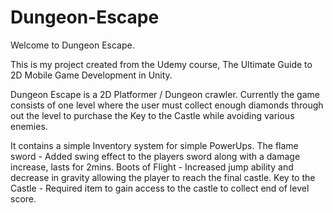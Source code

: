 # Dungeon-Escape
Welcome to Dungeon Escape.

This is my project created from the Udemy course,
The Ultimate Guide to 2D Mobile Game Development in Unity.

Dungeon Escape is a 2D Platformer / Dungeon crawler.
Currently the game consists of one level where the user must collect enough
diamonds through out the level to purchase the Key to the Castle while avoiding various enemies.

It contains a simple Inventory system for simple PowerUps.
  The flame sword - Added swing effect to the players sword along with a damage increase, lasts for 2mins.
  Boots of Flight - Increased jump ability and decrease in gravity allowing the player to reach the final castle.
  Key to the Castle - Required item to gain access to the castle to collect end of level score.
